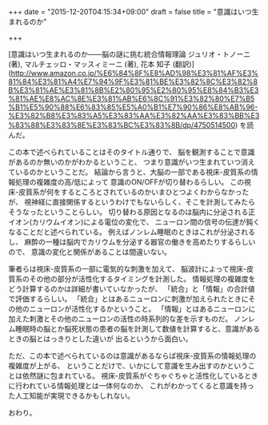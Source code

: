 +++
date = "2015-12-20T04:15:34+09:00"
draft = false
title = "意識はいつ生まれるのか"

+++

[意識はいつ生まれるのか――脳の謎に挑む統合情報理論
ジュリオ・トノーニ (著), マルチェッロ・マッスィミーニ (著), 花本 知子 (翻訳)]
(http://www.amazon.co.jp/%E6%84%8F%E8%AD%98%E3%81%AF%E3%81%84%E3%81%A4%E7%94%9F%E3%81%BE%E3%82%8C%E3%82%8B%E3%81%AE%E3%81%8B%E2%80%95%E2%80%95%E8%84%B3%E3%81%AE%E8%AC%8E%E3%81%AB%E6%8C%91%E3%82%80%E7%B5%B1%E5%90%88%E6%83%85%E5%A0%B1%E7%90%86%E8%AB%96-%E3%82%B8%E3%83%A5%E3%83%AA%E3%82%AA%E3%83%BB%E3%83%88%E3%83%8E%E3%83%BC%E3%83%8B/dp/4750514500)
を読んだ。

この本で述べられていることはそのタイトル通りで、
脳を観測することで意識があるのか無いのかがわかるということ、
つまり意識がいつ生まれていつ消えているのかということだ。
結論から言うと、大脳の一部である視床-皮質系の情報処理の複雑度の高/低によって
意識のON/OFFが切り替わるらしい。
この視床-皮質系が何をするところとされているのかいまひとつよくわからなかったが、
視神経に直接関係するというわけでもないらしく、そこを計測してみたらそうなったということらしい。
切り替わる原因となるのは脳内に分泌される正イオン(カリウムイオン)による電位の変化で、
ニューロン間の信号の伝達が鈍くなることだと述べられている。
例えばノンレム睡眠のときはこれが分泌されるし、
麻酔の一種は脳内でカリウムを分泌する器官の働きを高めたりするらしいので、
意識の変化と関係があることは間違いない。

筆者らは視床-皮質系の一部に電気的な刺激を加えて、
脳波計によって視床-皮質系のその他の部分が活性化するタイミングを計測した。
情報処理の複雑度をどう計算するのかは詳細が書いていなかったが、
「統合」と「情報」の合計値で評価するらしい。
「統合」とはあるニューロンに刺激が加えられたときにその他のニューロンが活性化するかということ。
「情報」とはあるニューロンに加えた刺激とその他のニューロンの活性の時系列的な差を示すものだ。
ノンレム睡眠時の脳とか脳死状態の患者の脳を計測して数値を計算すると、意識があるときの脳とはっきりとした違いが
出るというから面白い。

ただ、この本で述べられているのは意識があるならば視床-皮質系の情報処理の複雑度が上がる、
ということだけで、いかにして意識を生み出すのかということは依然謎に包まれている。
視床-皮質系がぐちゃぐちゃと活性化しているときに行われている情報処理とは一体何なのか、
これがわかってくると意識を持った人工知能が実現できるかもしれない。

おわり。

